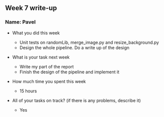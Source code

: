 ## Week 7 write-up

### Name: Pavel

- What you did this week

    - Unit tests on randomLib, merge_image.py and resize_background.py
    - Design the whole pipeline. Do a write up of the design

- What is your task next week

  - Write my part of the report
  - Finish the design of the pipeline and implement it

- How much time you spent this week

  - 15 hours

- All of your tasks on track? (if there is any problems, describe it)
  - Yes
